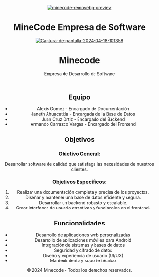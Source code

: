 <!DOCTYPE html>
<html>
<head>
    <meta charset="UTF-8" />
<center><a href="https://imgbb.com/"><img src="https://i.ibb.co/VMfcb2z/minecode-removebg-preview.png" alt="minecode-removebg-preview" border="0" /></a><center>
    
</head>
<body>  
    <h1>MineCode Empresa de Software</h1>
    <center> <a href="https://ibb.co/LJr52s3"><img src="https://i.ibb.co/mX08MP3/Captura-de-pantalla-2024-04-18-101358.png" alt="Captura-de-pantalla-2024-04-18-101358" border="0" /></a><center>
    <header>
        <h1>Minecode</h1>
        <p>Empresa de Desarrollo de Software</p>
    </header>
    <section>
        <h2>Equipo</h2>
        <ul>
            <li>Alexis Gomez - Encargado de Documentación</li>
            <li>Janeth Ahuacatitla - Encargada de la Base de Datos</li>
            <li>Juan Cruz Ortiz - Encargado del Backend</li>
            <li>Armando Carrazco Vargas - Encargado del Frontend</li>
        </ul>
    </section>
    <section>
        <h2>Objetivos</h2>
        <h3>Objetivo General:</h3>
        <p>Desarrollar software de calidad que satisfaga las necesidades de nuestros clientes.</p>
        <h3>Objetivos Específicos:</h3>
        <ol>
            <li>Realizar una documentación completa y precisa de los proyectos.</li>
            <li>Diseñar y mantener una base de datos eficiente y segura.</li>
            <li>Desarrollar un backend robusto y escalable.</li>
            <li>Crear interfaces de usuario atractivas y funcionales en el frontend.</li>
        </ol>
    </section>
        <h2>Funcionalidades</h2>
        <ul>
            <li>Desarrollo de aplicaciones web personalizadas</li>
            <li>Desarrollo de aplicaciones móviles para Android</li>
            <li>Integración de sistemas y bases de datos</li>
            <li>Seguridad y cifrado de datos</li>
            <li>Diseño y experiencia de usuario (UI/UX)</li>
            <li>Mantenimiento y soporte técnico</li>
        </ul>
    </section>
        <footer>
        <p>&copy; 2024 Minecode - Todos los derechos reservados.</p>
    </footer>
</body>
</html>
